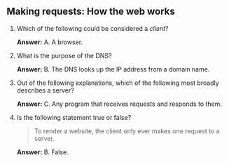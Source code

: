 ## Making requests: How the web works

1.  Which of the following could be considered a _client_?

    **Answer:** A. A browser.

2.  What is the purpose of the DNS?

    **Answer:** B. The DNS looks up the IP address from a domain name.

3. Out of the following explanations, which of the following most broadly describes a server?

    **Answer:** C. Any program that receives requests and responds to them.

4.  Is the following statement true or false?

    > To render a website, the client only ever makes one request to a server.

    **Answer:** B. False.
